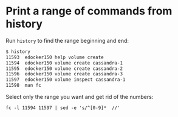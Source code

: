 # Print a range of commands from history

Run `history` to find the range beginning and end:

```bash
$ history
11593  edocker150 help volume create
11594  edocker150 volume create cassandra-1
11595  edocker150 volume create cassandra-2
11596  edocker150 volume create cassandra-3
11597  edocker150 volume inspect cassandra-1
11598  man fc
```

Select only the range you want and get rid of the numbers:

```
fc -l 11594 11597 | sed -e 's/^[0-9]*  //'
```
